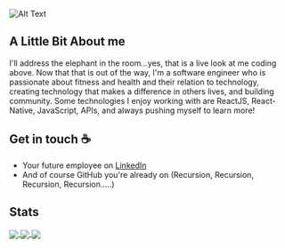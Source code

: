 ![Alt Text](https://media.giphy.com/media/iFU36VwXUd2O43gdcr/giphy.gif)

## A Little Bit About me

I'll address the elephant in the room...yes, that is a live look at me coding above. Now that that is out of the way, I'm a software engineer who is passionate about fitness and health and their relation to technology, creating technology that makes a difference in others lives, and building community. Some technologies I enjoy working with are ReactJS, React-Native, JavaScript, APIs, and always pushing myself to learn more!

## Get in touch :coffee:
- Your future employee on [LinkedIn](https://www.linkedin.com/in/michael-gasbarro/)
- And of course GitHub you're already on (Recursion, Recursion, Recursion, Recursion.....)

## Stats

<a href="https://github.com/anuraghazra/github-readme-stats">
  <img align="center" src="https://github-readme-stats.vercel.app/api?username=mpgasbarro&count_private=true&show_icons=true&theme=radical)](https://github.com/anuraghazra/github-readme-stats" />
</a>
<a href="https://github.com/anuraghazra/github-readme-stats">
  <img align="center" src="https://github-readme-stats.vercel.app/api/top-langs/?username=mpgasbarro&theme=radical" />
</a>

<a href="https://github.com/anuraghazra/github-readme-stats">
  <img align="center" src="https://github-readme-stats.vercel.app/api/wakatime?username=mpgasbarro&theme=radical" />
</a>







